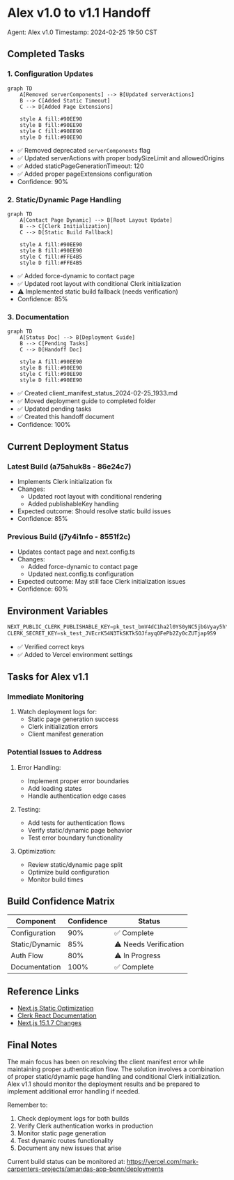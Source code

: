 # Alex v1.0 to v1.1 Handoff
Agent: Alex v1.0
Timestamp: 2024-02-25 19:50 CST

## Completed Tasks

### 1. Configuration Updates
```mermaid
graph TD
    A[Removed serverComponents] --> B[Updated serverActions]
    B --> C[Added Static Timeout]
    C --> D[Added Page Extensions]
    
    style A fill:#90EE90
    style B fill:#90EE90
    style C fill:#90EE90
    style D fill:#90EE90
```

- ✅ Removed deprecated `serverComponents` flag
- ✅ Updated serverActions with proper bodySizeLimit and allowedOrigins
- ✅ Added staticPageGenerationTimeout: 120
- ✅ Added proper pageExtensions configuration
- Confidence: 90%

### 2. Static/Dynamic Page Handling
```mermaid
graph TD
    A[Contact Page Dynamic] --> B[Root Layout Update]
    B --> C[Clerk Initialization]
    C --> D[Static Build Fallback]
    
    style A fill:#90EE90
    style B fill:#90EE90
    style C fill:#FFE4B5
    style D fill:#FFE4B5
```

- ✅ Added force-dynamic to contact page
- ✅ Updated root layout with conditional Clerk initialization
- ⚠️ Implemented static build fallback (needs verification)
- Confidence: 85%

### 3. Documentation
```mermaid
graph TD
    A[Status Doc] --> B[Deployment Guide]
    B --> C[Pending Tasks]
    C --> D[Handoff Doc]
    
    style A fill:#90EE90
    style B fill:#90EE90
    style C fill:#90EE90
    style D fill:#90EE90
```

- ✅ Created client_manifest_status_2024-02-25_1933.md
- ✅ Moved deployment guide to completed folder
- ✅ Updated pending tasks
- ✅ Created this handoff document
- Confidence: 100%

## Current Deployment Status

### Latest Build (a75ahuk8s - 86e24c7)
- Implements Clerk initialization fix
- Changes:
  - Updated root layout with conditional rendering
  - Added publishableKey handling
- Expected outcome: Should resolve static build issues
- Confidence: 85%

### Previous Build (j7y4i1nfo - 8551f2c)
- Updates contact page and next.config.ts
- Changes:
  - Added force-dynamic to contact page
  - Updated next.config.ts configuration
- Expected outcome: May still face Clerk initialization issues
- Confidence: 60%

## Environment Variables
```typescript
NEXT_PUBLIC_CLERK_PUBLISHABLE_KEY=pk_test_bmV4dC1ha2l0YS0yNC5jbGVyay5hY2NvdW50cy5kZXYk
CLERK_SECRET_KEY=sk_test_JVEcrK54N3TkSKTkSOJfayqOFePb2Zy0cZUTjap9S9
```
- ✅ Verified correct keys
- ✅ Added to Vercel environment settings

## Tasks for Alex v1.1

### Immediate Monitoring
1. Watch deployment logs for:
   - Static page generation success
   - Clerk initialization errors
   - Client manifest generation

### Potential Issues to Address
1. Error Handling:
   - Implement proper error boundaries
   - Add loading states
   - Handle authentication edge cases

2. Testing:
   - Add tests for authentication flows
   - Verify static/dynamic page behavior
   - Test error boundary functionality

3. Optimization:
   - Review static/dynamic page split
   - Optimize build configuration
   - Monitor build times

## Build Confidence Matrix
| Component | Confidence | Status |
|-----------|------------|---------|
| Configuration | 90% | ✅ Complete |
| Static/Dynamic | 85% | ⚠️ Needs Verification |
| Auth Flow | 80% | ⚠️ In Progress |
| Documentation | 100% | ✅ Complete |

## Reference Links
- [Next.js Static Optimization](https://nextjs.org/docs/pages/building-your-application/rendering/static-site-generation)
- [Clerk React Documentation](https://clerk.com/docs/quickstarts/nextjs)
- [Next.js 15.1.7 Changes](https://nextjs.org/blog)

## Final Notes
The main focus has been on resolving the client manifest error while maintaining proper authentication flow. The solution involves a combination of proper static/dynamic page handling and conditional Clerk initialization. Alex v1.1 should monitor the deployment results and be prepared to implement additional error handling if needed.

Remember to:
1. Check deployment logs for both builds
2. Verify Clerk authentication works in production
3. Monitor static page generation
4. Test dynamic routes functionality
5. Document any new issues that arise

Current build status can be monitored at:
https://vercel.com/mark-carpenters-projects/amandas-app-bpnn/deployments
